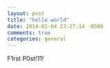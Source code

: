 ```yaml
---
layout: post
title: "hello world"
date: 2014-02-04 23:27:14 -0500
comments: true
categories: general
---
```


F1rst P0st!11!